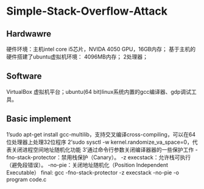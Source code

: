 # Simple-Stack-Overflow-Attack
## Hardwawre 
硬件环境：主机intel core i5芯片，NVIDA 4050 GPU，16GB内存；
         基于主机的硬件搭建了ubuntu虚拟机环境：
         4096MB内存；
         2处理器；

## Software
VirtualBox 虚拟机平台；ubuntu(64 bit)linux系统内置的gcc编译器、gdp调试工具。

## Basic implement
1’sudo apt-get install gcc-multilib，支持交叉编译cross-compiling，可以在64位处理器上处理32位程序
2’sudo sysctl -w kernel.randomize_va_space=0，代表关闭进程空间地址随机化功能
3’通过命令行参数关闭编译器器的一些保护工作
-fno-stack-protector：禁用栈保护（Canary）。
-z execstack：允许栈可执行（避免段错误）。
-no-pie：关闭地址随机化（Position Independent Executable）
final:
gcc -fno-stack-protector -z execstack -no-pie -o program code.c
